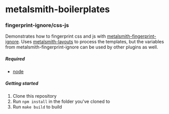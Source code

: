 # metalsmith-boilerplates

### fingerprint-ignore/css-js

Demonstrates how to fingerprint css and js with [metalsmith-fingerprint-ignore](https://github.com/superwolff/metalsmith-fingerprint-ignore). Uses [metalsmith-layouts](https://github.com/superwolff/metalsmith-layouts) to process the templates, but the variables from metalsmith-fingerprint-ignore can be used by other plugins as well.

##### Required

* [node](https://nodejs.org/en/)

##### Getting started

1. Clone this repository
2. Run `npm install` in the folder you've cloned to
3. Run `make build` to build
